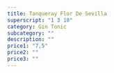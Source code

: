 ```yaml
---
title: Tanqueray Flor De Sevilla
superscript: "1 3 10"
category: Gin Tonic
subcategory: ""
description: ""
price1: "7,5"
price2: ""
price3: ""
---
```

